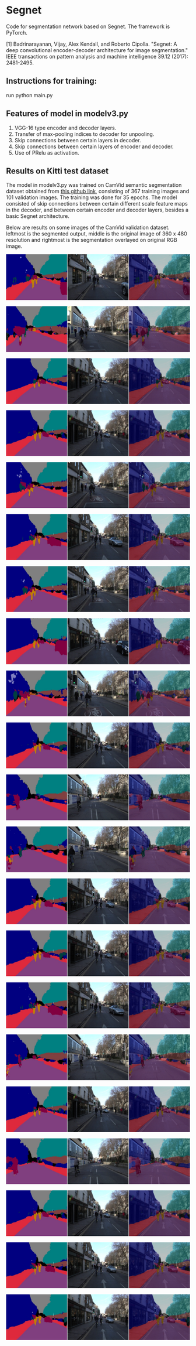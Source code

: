 # Segnet
Code for segmentation network based on Segnet. The framework is PyTorch. 

[1] Badrinarayanan, Vijay, Alex Kendall, and Roberto Cipolla. "Segnet: A deep convolutional encoder-decoder architecture for image segmentation." IEEE transactions on pattern analysis and machine intelligence 39.12 (2017): 2481-2495.

## Instructions for training:

run python main.py

## Features of model in modelv3.py

1. VGG-16 type encoder and decoder layers.
2. Transfer of max-pooling indices to decoder for unpooling.
3. Skip connections between certain layers in decoder.
3. Skip connections between certain layers of encoder and decoder. 
5. Use of PRelu as activation.

## Results on Kitti test dataset 
The model in modelv3.py was trained on CamVid semantic segmentation dataset obtained from [this github link](https://github.com/alexgkendall/SegNet-Tutorial/tree/master/CamVid), consisting of 367 training images and 101 validation images. The training was done for 35 epochs. The model consisted of skip connections between certain different scale feature maps in the decoder, and between certain encoder and decoder layers, besides a basic Segnet architecture.

Below are results on some images of the CamVid validation dataset. leftmost is the segmented output, middle is the original image of 360 x 480 resolution and rightmost is the segmentation overlayed on original RGB image.

![Result on CamVid validation set image](https://github.com/prasadkush/Segnet/blob/CamVid/CamVid%20Val%20Result%20Images/18_overlayimg_.jpg)

![Result on CamVid validation set image](https://github.com/prasadkush/Segnet/blob/CamVid/CamVid%20Val%20Result%20Images/26_overlayimg_.jpg)

![Result on CamVid validation set image](https://github.com/prasadkush/Segnet/blob/CamVid/CamVid%20Val%20Result%20Images/37_overlayimg_.jpg)

![Result on CamVid validation set image](https://github.com/prasadkush/Segnet/blob/CamVid/CamVid%20Val%20Result%20Images/47_overlayimg_.jpg)

![Result on CamVid validation set image](https://github.com/prasadkush/Segnet/blob/CamVid/CamVid%20Val%20Result%20Images/50_overlayimg_.jpg)

![Result on CamVid validation set image](https://github.com/prasadkush/Segnet/blob/CamVid/CamVid%20Val%20Result%20Images/63_overlayimg_.jpg)

![Result on CamVid validation set image](https://github.com/prasadkush/Segnet/blob/CamVid/CamVid%20Val%20Result%20Images/6_overlayimg_.jpg)

![Result on CamVid validation set image](https://github.com/prasadkush/Segnet/blob/CamVid/CamVid%20Val%20Result%20Images/72_overlayimg_.jpg)

![Result on CamVid validation set image](https://github.com/prasadkush/Segnet/blob/CamVid/CamVid%20Val%20Result%20Images/76_overlayimg_.jpg)

![Result on CamVid validation set image](https://github.com/prasadkush/Segnet/blob/CamVid/CamVid%20Val%20Result%20Images/87_overlayimg_.jpg)

![Result on CamVid validation set image](https://github.com/prasadkush/Segnet/blob/CamVid/CamVid%20Val%20Result%20Images/98_overlayimg_.jpg)

![Result on CamVid validation set image](https://github.com/prasadkush/Segnet/blob/CamVid/CamVid%20Val%20Result%20Images/95_overlayimg_.jpg)

![Result on CamVid validation set image](https://github.com/prasadkush/Segnet/blob/CamVid/CamVid%20Val%20Result%20Images/92_overlayimg_.jpg)

![Result on CamVid validation set image](https://github.com/prasadkush/Segnet/blob/CamVid/CamVid%20Val%20Result%20Images/87_overlayimg_.jpg)

![Result on CamVid validation set image](https://github.com/prasadkush/Segnet/blob/CamVid/CamVid%20Val%20Result%20Images/81_overlayimg_.jpg)

![Result on CamVid validation set image](https://github.com/prasadkush/Segnet/blob/CamVid/CamVid%20Val%20Result%20Images/28_overlayimg_.jpg)

![Result on CamVid validation set image](https://github.com/prasadkush/Segnet/blob/CamVid/CamVid%20Val%20Result%20Images/30_overlayimg_.jpg)

![Result on CamVid validation set image](https://github.com/prasadkush/Segnet/blob/CamVid/CamVid%20Val%20Result%20Images/39_overlayimg_.jpg)

![Result on CamVid validation set image](https://github.com/prasadkush/Segnet/blob/CamVid/CamVid%20Val%20Result%20Images/47_overlayimg_.jpg)

![Result on CamVid validation set image](https://github.com/prasadkush/Segnet/blob/CamVid/CamVid%20Val%20Result%20Images/56_overlayimg_.jpg)

![Result on CamVid validation set image](https://github.com/prasadkush/Segnet/blob/CamVid/CamVid%20Val%20Result%20Images/68_overlayimg_.jpg)
